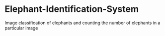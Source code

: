 # Elephant-Identification-System
Image classification of elephants and counting the number of elephants in a particular image
